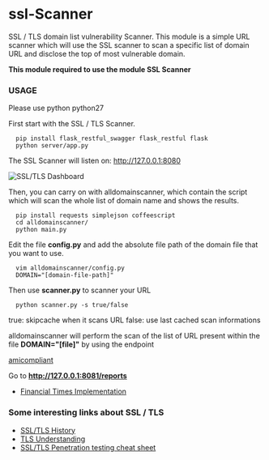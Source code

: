 # ssl-Scanner
SSL / TLS domain list vulnerability Scanner.
This module is a simple URL scanner which will use the SSL scanner to scan a specific list of domain URL and disclose the top of most vulnerable domain.

**This module required to use the module SSL Scanner**

### USAGE

Please use python python27

First start with the SSL / TLS Scanner.

```
  pip install flask_restful_swagger flask_restful flask
  python server/app.py
```

The SSL Scanner will listen on: http://127.0.0.1:8080

![SSL/TLS Dashboard](https://github.com/fsclyde/ssl-scanner/blob/master/resources/sslscan_dashboard.png "Dashboard")

Then, you can carry on with alldomainscanner, which contain the script which will scan the whole list of domain name and shows the results.

```
  pip install requests simplejson coffeescript
  cd alldomainscanner/
  python main.py
```

Edit the file **config.py** and add the absolute file path of the domain file that you want to use.

```
  vim alldomainscanner/config.py
  DOMAIN="[domain-file-path]"
```

Then use **scanner.py** to scanner your URL

```
  python scanner.py -s true/false
```

  true: skipcache when it scans URL
  false: use last cached scan informations

alldomainscanner will perform the scan of the list of URL present within the file **DOMAIN="[file]"** by using the endpoint

  [amicompliant](http://127.0.0.1:8080/api/ssl/v1.0/amicompliant)

Go to **http://127.0.0.1:8081/reports**

* [Financial Times Implementation](https://scan.in.ft.com)

### Some interesting links about SSL / TLS

* [SSL/TLS History](https://www.feistyduck.com/ssl-tls-and-pki-history/)
* [TLS Understanding](https://en.wikipedia.org/wiki/Transport_Layer_Security)
* [SSL/TLS Penetration testing cheat sheet](http://www.exploresecurity.com/wp-content/uploads/custom/SSL_manual_cheatsheet.html)
